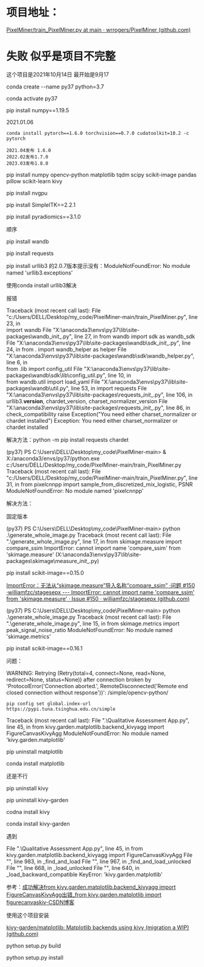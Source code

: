 # 项目地址：

[PixelMiner/train_PixelMiner.py at main · wrrogers/PixelMiner (github.com)](https://github.com/wrrogers/PixelMiner)



# 失败   似乎是项目不完整





这个项目是2021年10月14日 最开始是9月17





conda create --name  py37 python=3.7

conda activate py37



pip install numpy==1.19.5

2021.01.06



```
conda install pytorch==1.6.0 torchvision==0.7.0 cudatoolkit=10.2 -c pytorch

2021.04发布 1.6.0
2022.02发布1.7.0
2023.03发布1.8.0
```



pip install  numpy opencv-python matplotlib tqdm scipy scikit-image pandas pillow scikit-learn kivy



pip install nvgpu

pip install SimpleITK==2.2.1

pip install pyradiomics==3.1.0

顺序

pip install wandb

 pip install requests

pip install urllib3  的2.0.7版本提示没有：ModuleNotFoundError: No module named 'urllib3.exceptions'

使用conda install urllib3解决





报错

Traceback (most recent call last):
  File "c:/Users/DELL/Desktop/my_code/PixelMiner-main/train_PixelMiner.py", line 23, in <module>       
    import wandb
  File "X:\anaconda3\envs\py37\lib\site-packages\wandb\__init__.py", line 27, in <module>
    from wandb import sdk as wandb_sdk
  File "X:\anaconda3\envs\py37\lib\site-packages\wandb\sdk\__init__.py", line 24, in <module>
    from . import wandb_helper as helper
  File "X:\anaconda3\envs\py37\lib\site-packages\wandb\sdk\wandb_helper.py", line 6, in <module>       
    from .lib import config_util
  File "X:\anaconda3\envs\py37\lib\site-packages\wandb\sdk\lib\config_util.py", line 10, in <module>   
    from wandb.util import load_yaml
  File "X:\anaconda3\envs\py37\lib\site-packages\wandb\util.py", line 53, in <module>
    import requests
  File "X:\anaconda3\envs\py37\lib\site-packages\requests\__init__.py", line 106, in <module>
    urllib3.__version__, chardet_version, charset_normalizer_version
  File "X:\anaconda3\envs\py37\lib\site-packages\requests\__init__.py", line 86, in check_compatibility
    raise Exception("You need either charset_normalizer or chardet installed")
Exception: You need either charset_normalizer or chardet installed



解决方法：python -m pip install requests chardet



(py37) PS C:\Users\DELL\Desktop\my_code\PixelMiner-main> & X:/anaconda3/envs/py37/python.exe c:/Users/DELL/Desktop/my_code/PixelMiner-main/train_PixelMiner.py
Traceback (most recent call last):
  File "c:/Users/DELL/Desktop/my_code/PixelMiner-main/train_PixelMiner.py", line 31, in <module>
    from pixelcnnpp import sample_from_discretized_mix_logistic, PSNR
ModuleNotFoundError: No module named 'pixelcnnpp'



解决方法： 







固定版本

(py37) PS C:\Users\DELL\Desktop\my_code\PixelMiner-main> python .\generate_whole_image.py
Traceback (most recent call last):
  File ".\generate_whole_image.py", line 17, in <module>
    from skimage.measure import compare_ssim
ImportError: cannot import name 'compare_ssim' from 'skimage.measure' (X:\anaconda3\envs\py37\lib\site-packages\skimage\measure\__init__.py)

pip install scikit-image==0.15.0

[ImportError：无法从“skimage.measure”导入名称“compare_ssim” ·问题 #150 ·williamfzc/stagesepx --- ImportError: cannot import name 'compare_ssim' from 'skimage.measure' · Issue #150 · williamfzc/stagesepx (github.com)](https://github.com/williamfzc/stagesepx/issues/150)





(py37) PS C:\Users\DELL\Desktop\my_code\PixelMiner-main> python .\generate_whole_image.py
Traceback (most recent call last):
  File ".\generate_whole_image.py", line 15, in <module>
    from skimage.metrics import peak_signal_noise_ratio
ModuleNotFoundError: No module named 'skimage.metrics'

pip install scikit-image==0.16.1





问题：

WARNING: Retrying (Retry(total=4, connect=None, read=None, redirect=None, status=None)) after connection broken by 'ProtocolError('Connection aborted.', RemoteDisconnected('Remote end closed connection without response'))': /simple/opencv-python/



```
pip config set global.index-url https://pypi.tuna.tsinghua.edu.cn/simple
```





 Traceback (most recent call last):
   File ".\Qualitative Assessment App.py", line 45, in <module>
     from kivy.garden.matplotlib.backend_kivyagg import FigureCanvasKivyAgg
 ModuleNotFoundError: No module named 'kivy.garden.matplotlib'



 pip uninstall matplotlib

conda install matplotlib



还是不行

pip uninstall kivy

pip uninstall kivy-garden

codna install kivy

conda install kivy-garden



遇到

   File ".\Qualitative Assessment App.py", line 45, in <module>
     from kivy.garden.matplotlib.backend_kivyagg import FigureCanvasKivyAgg
   File "<frozen importlib._bootstrap>", line 983, in _find_and_load
   File "<frozen importlib._bootstrap>", line 967, in _find_and_load_unlocked
   File "<frozen importlib._bootstrap>", line 668, in _load_unlocked
   File "<frozen importlib._bootstrap>", line 640, in _load_backward_compatible
 KeyError: 'kivy.garden.matplotlib'



参考：[成功解决from kivy.garden.matplotlib.backend_kivyagg import FigureCanvasKivyAgg出错_from kivy.garden.matplotlib import figurecanvaskiv-CSDN博客](https://blog.csdn.net/wangxinshero/article/details/94040733)

使用这个项目安装

[kivy-garden/matplotlib: Matplotlib backends using kivy (migration a WIP) (github.com)](https://github.com/kivy-garden/matplotlib)

python setup.py build 

python setup.py install